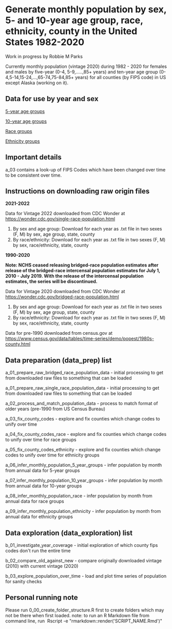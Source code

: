 # Generate monthly population by sex, 5- and 10-year age group, race, ethnicity, county in the United States 1982-2020

Work in progress by Robbie M Parks

Currently monthly population (vintage 2020) during 1982 - 2020 for females and males by five-year (0-4, 5-9,.....,85+ years) and ten-year age group (0-4,5-14,15-24,...,65-74,75-84,85+ years) for all counties (by FIPS code) in US except Alaska (working on it).

## Data for use by year and sex

[5-year age groups](output/population_processed/5_year_age_groups)

[10-year age groups](output/population_processed/10_year_age_groups)

[Race groups](output/population_processed/race_groups)

[Ethnicity groups](output/population_processed/ethnicity_groups)

## Important details

a_03 contains a look-up of FIPS Codes which have been changed over time to be consistent over time.

## Instructions on downloading raw origin files

**2021-2022**

Data for Vintage 2022 downloaded from CDC Wonder at <https://wonder.cdc.gov/single-race-population.html>

1.  By sex and age group: Download for each year as .txt file in two sexes (F, M) by sex, age group, state, county
2.  By race/ethnicity: Download for each year as .txt file in two sexes (F, M) by sex, race/ethnicity, state, county

**1990-2020**

**Note: NCHS ceased releasing bridged-race population estimates after release of the bridged-race intercensal population estimates for July 1, 2010 - July 2019. With the release of the intercensal population estimates, the series will be discontinued.**

Data for Vintage 2020 downloaded from CDC Wonder at <https://wonder.cdc.gov/bridged-race-population.html>

1.  By sex and age group: Download for each year as .txt file in two sexes (F, M) by sex, age group, state, county
2.  By race/ethnicity: Download for each year as .txt file in two sexes (F, M) by sex, race/ethnicity, state, county

Data for pre-1990 downloaded from census.gov at <https://www.census.gov/data/tables/time-series/demo/popest/1980s-county.html>

## Data preparation (data_prep) list

a_01_prepare_raw_bridged_race_population_data - initial processing to get from downloaded raw files to something that can be loaded

a_01_prepare_raw_single_race_population_data - initial processing to get from downloaded raw files to something that can be loaded

a_02_process_and_match_population_data - process to match format of older years (pre-1990 from US Census Bureau)

a_03_fix_county_codes - explore and fix counties which change codes to unify over time

a_04_fix_county_codes_race - explore and fix counties which change codes to unify over time for race groups

a_05_fix_county_codes_ethnicity - explore and fix counties which change codes to unify over time for ethnicity groups

a_06_infer_monthly_population_5_year_groups - infer population by month from annual data for 5-year groups

a_07_infer_monthly_population_10_year_groups - infer population by month from annual data for 10-year groups

a_08_infer_monthly_population_race - infer population by month from annual data for race groups

a_09_infer_monthly_population_ethnicity - infer population by month from annual data for ethnicity groups

## Data exploration (data_exploration) list

b_01_investigate_year_coverage - initial exploration of which county fips codes don't run the entire time

b_02_compare_old_against_new - compare originally downloaded vintage (2010) with current vintage (2020)

b_03_explore_population_over_time - load and plot time series of population for sanity checks

## Personal running note

Please run 0_00_create_folder_structure.R first to create folders which may not be there when first loaded. note: to run an R Markdown file from command line, run  Rscript -e "rmarkdown::render('SCRIPT_NAME.Rmd')"
